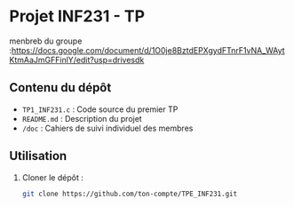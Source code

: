 # Projet INF231 - TP
menbreb du groupe :https://docs.google.com/document/d/1O0je8BztdEPXgydFTnrF1vNA_WAytKtmAaJmGFFinlY/edit?usp=drivesdk
## Contenu du dépôt
- `TP1_INF231.c` : Code source du premier TP
- `README.md` : Description du projet
- `/doc` : Cahiers de suivi individuel des membres

## Utilisation
1. Cloner le dépôt :  
   ```bash
   git clone https://github.com/ton-compte/TPE_INF231.git
